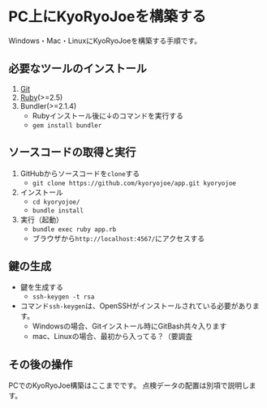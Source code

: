PC上にKyoRyoJoeを構築する
==========================================

Windows・Mac・LinuxにKyoRyoJoeを構築する手順です。

必要なツールのインストール
--------------------------

1. [Git](https://git-scm.com/)
1. [Ruby](https://www.ruby-lang.org/ja/)(>=2.5)
1. Bundler(>=2.1.4)
   * Rubyインストール後に↓のコマンドを実行する
   * `gem install bundler`


ソースコードの取得と実行
------------------------

1. GitHubからソースコードを`clone`する
   * `git clone https://github.com/kyoryojoe/app.git kyoryojoe`
1. インストール
   * `cd kyoryojoe/`
   * `bundle install`
1. 実行（起動）
   * `bundle exec ruby app.rb`
   * ブラウザから`http://localhost:4567/`にアクセスする

鍵の生成
--------

* 鍵を生成する
  * `ssh-keygen -t rsa`
* コマンド`ssh-keygen`は、OpenSSHがインストールされている必要があります。
  * Windowsの場合、Gitインストール時にGitBash共々入ります
  * mac、Linuxの場合、最初から入ってる？（要調査


その後の操作
------------

PCでのKyoRyoJoe構築はここまでです。
点検データの配置は別項で説明します。
